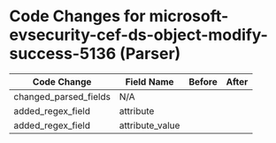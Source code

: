 # Code Changes for microsoft-evsecurity-cef-ds-object-modify-success-5136 (Parser)

| Code Change | Field Name | Before | After |
|-------------|------------|--------|-------|
| changed_parsed_fields | N/A |  |  |
| added_regex_field | attribute |  |  |
| added_regex_field | attribute_value |  |  |